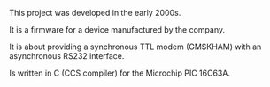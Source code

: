 This project was developed in the early 2000s.

It is a firmware for a device manufactured by the company.

It is about providing a synchronous TTL modem (GMSKHAM) with an asynchronous RS232 interface.

Is written in C (CCS compiler) for the Microchip PIC 16C63A.

